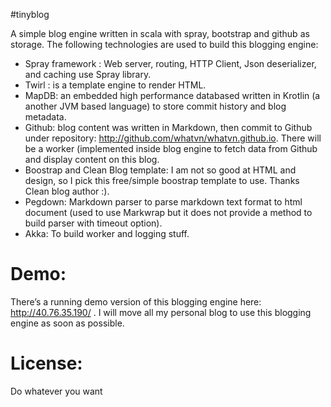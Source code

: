 #tinyblog

A simple blog engine written in scala with spray, bootstrap and github as storage. The following technologies are used to build this blogging engine:

- Spray framework : Web server, routing, HTTP Client, Json deserializer, and caching use Spray library.
- Twirl : is a template engine to render HTML.
- MapDB: an embedded high performance databased written in Krotlin (a another JVM based language) to store commit history and blog metadata.
- Github: blog content was written in Markdown, then commit to Github under repository: http://github.com/whatvn/whatvn.github.io. There will be a worker (implemented inside blog engine to fetch data from Github and display content on this blog.
- Boostrap and Clean Blog template: I am not so good at HTML and design, so I pick this free/simple boostrap template to use. Thanks Clean blog author :).
- Pegdown: Markdown parser to parse markdown text format to html document (used to use Markwrap but it does not provide a method to build parser with timeout option).
- Akka: To build worker and logging stuff.

# Demo:

There’s a running demo version of this blogging engine here: http://40.76.35.190/ . I will move all my personal blog to use this blogging engine as soon as possible.

# License:

Do whatever you want
